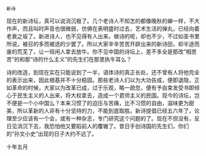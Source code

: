     新诗 

   现在的新诗坛，真可以说消沉极了。几个老诗人不知怎的都像晚秋的蝉一样，不大作声，而且叫时声音也很微弱，仿佛在表明盛时过去，艺术生活的弹丸，已经向着老衰之坂了。新进诗人，也不见得有人出来。做诗的呢，却也不少，不过如圣书里所说，被召的多而被选的少罢了。所以大家辛辛苦苦开辟出来的新诗田，却半途而废的荒芜了，让一班闲人拿去放牛。你不见中国的诗坛上，差不多全是那改“相思苦”的和那“诗的什么主义”的先生们在那里执牛耳么？

   诗的改造，到现在实在只能说到了一半，语体诗的真正长处，还不曾有人将他完全的表示出来，因此根基并不十分稳固。那些老诗人们以为大功告成，便即退隐，正如革命的时候，大家以为改革已成，过于乐观，略一疏忽，便有予自束发受书即倾心于民生主义的人出来，将大权拿去，造成一个君师主义的民国。现今的诗坛，岂不便是一个小中国么？本来习惯了的迫压与苦痛，比不习惯的自由，滋味更为甜美，所以革新的人非有十分坚持的力，不能到底取胜。新诗提倡已经五六年了，论理至少应该有一个会，或有一种杂志，专门研究这个问题的了。现在不但没有，反日见消沉下去，我恐怕他又要蹈前人的覆辙了。昔日手创诗国的先生们，你们的“孙文小史”出现的日子大约不远了。

   十年五月

